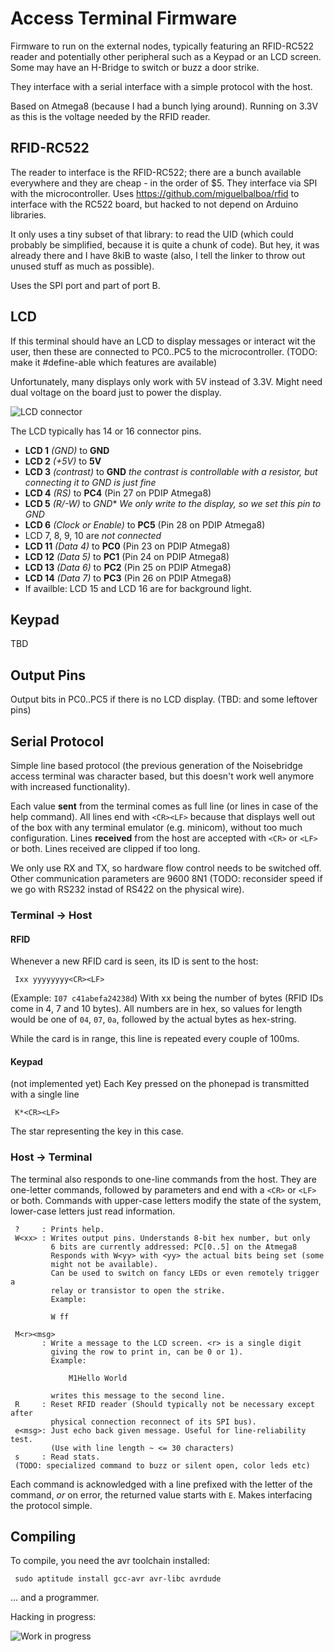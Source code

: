 Access Terminal Firmware
========================

Firmware to run on the external nodes, typically featuring an RFID-RC522 reader
and potentially other peripheral such as a Keypad or an LCD screen. Some
may have an H-Bridge to switch or buzz a door strike.

They interface with a serial interface with a simple protocol with the host.

Based on Atmega8 (because I had a bunch lying around). Running on 3.3V as
this is the voltage needed by the RFID reader.

RFID-RC522
----------
The reader to interface is the RFID-RC522; there are a bunch available everywhere
and they are cheap - in the order of $5. They interface via SPI with the
microcontroller. Uses https://github.com/miguelbalboa/rfid to interface with
the RC522 board, but hacked to not depend on Arduino libraries.

It only uses a tiny subset of that library: to read the UID (which could
probably be simplified, because it is quite a chunk of code). But hey, it was
already there and I have 8kiB to waste (also, I tell the linker to throw out
unused stuff as much as possible).

Uses the SPI port and part of port B.

LCD
---
If this terminal should have an LCD to display messages or interact wit the
user, then these are connected to PC0..PC5 to the microcontroller.
(TODO: make it #define-able which features are available)

Unfortunately, many displays only work with 5V instead of 3.3V. Might need
dual voltage on the board just to power the display.

![LCD connector][lcd]

The LCD typically has 14 or 16 connector pins.
   - **LCD 1** _(GND)_ to **GND**
   - **LCD 2** _(+5V)_ to **5V**
   - **LCD 3** _(contrast)_ to **GND**
       _the contrast is controllable with a resistor, but connecting it to GND
       is just fine_
   - **LCD 4** _(RS)_ to **PC4** (Pin 27 on PDIP Atmega8)
   - **LCD 5** _(R/-W)_ to *GND** _We only write to the display,
      so we set this pin to GND_
   - **LCD 6** _(Clock or Enable)_ to **PC5** (Pin 28 on PDIP Atmega8)
   - LCD 7, 8, 9, 10 are _not connected_
   - **LCD 11** _(Data 4)_ to **PC0** (Pin 23 on PDIP Atmega8)
   - **LCD 12** _(Data 5)_ to **PC1** (Pin 24 on PDIP Atmega8)
   - **LCD 13** _(Data 6)_ to **PC2** (Pin 25 on PDIP Atmega8)
   - **LCD 14** _(Data 7)_ to **PC3** (Pin 26 on PDIP Atmega8)
   - If availble: LCD 15 and LCD 16 are for background light.

Keypad
------
TBD

Output Pins
-----------
Output bits in PC0..PC5 if there is no LCD display. (TBD: and some leftover pins)

Serial Protocol
---------------
Simple line based protocol (the previous generation of the Noisebridge
access terminal was character based, but this doesn't work well anymore with
increased functionality).

Each value **sent** from the terminal comes as full line
(or lines in case of the help command). All lines end with `<CR><LF>`
because that displays well out of the box with any terminal emulator
(e.g. minicom), without too much configuration.
Lines **received** from the host are accepted with `<CR>` or `<LF>` or both.
Lines received are clipped if too long.

We only use RX and TX, so hardware flow control needs to be switched off. Other
communication parameters are 9600 8N1 (TODO: reconsider speed if we go
with RS232 instad of RS422 on the physical wire).

### Terminal -> Host

#### RFID

Whenever a new RFID card is seen, its ID is sent to the host:

     Ixx yyyyyyyy<CR><LF>

(Example: `I07 c41abefa24238d`)
With xx being the number of bytes (RFID IDs come in 4, 7 and 10 bytes). All
numbers are in hex, so values for length would be one of `04`, `07`, `0a`,
followed by the actual bytes as hex-string.

While the card is in range, this line is repeated every couple of 100ms.

#### Keypad
(not implemented yet)
Each Key pressed on the phonepad is transmitted with a single line

     K*<CR><LF>

The star representing the key in this case.

### Host -> Terminal

The terminal also responds to one-line commands from the host.
They are one-letter commands, followed by parameters and end
with a `<CR>` or `<LF>` or both. Commands with upper-case letters modify
the state of the system, lower-case letters just read information.

     ?     : Prints help.
     W<xx> : Writes output pins. Understands 8-bit hex number, but only
             6 bits are currently addressed: PC[0..5] on the Atmega8
             Responds with W<yy> with <yy> the actual bits being set (some
             might not be available).
             Can be used to switch on fancy LEDs or even remotely trigger a
             relay or transistor to open the strike.
             Example:

             W ff

     M<r><msg>
           : Write a message to the LCD screen. <r> is a single digit
             giving the row to print in, can be 0 or 1).
             Example:

                 M1Hello World

             writes this message to the second line.
     R     : Reset RFID reader (Should typically not be necessary except after
             physical connection reconnect of its SPI bus).
     e<msg>: Just echo back given message. Useful for line-reliability test.
             (Use with line length ~ <= 30 characters)
     s     : Read stats.
     (TODO: specialized command to buzz or silent open, color leds etc)

Each command is acknowledged with a line prefixed with the letter of the
command, *or* on error, the returned value starts with `E`.
Makes interfacing the protocol simple.

Compiling
---------
To compile, you need the avr toolchain installed:

     sudo aptitude install gcc-avr avr-libc avrdude

... and a programmer.

Hacking in progress:

![Work in progress][work]

[work]: https://github.com/hzeller/rfid-access-control/raw/master/img/work-in-progress.jpg
[lcd]: https://github.com/hzeller/rfid-access-control/raw/master/img/lcd-connector.jpg
